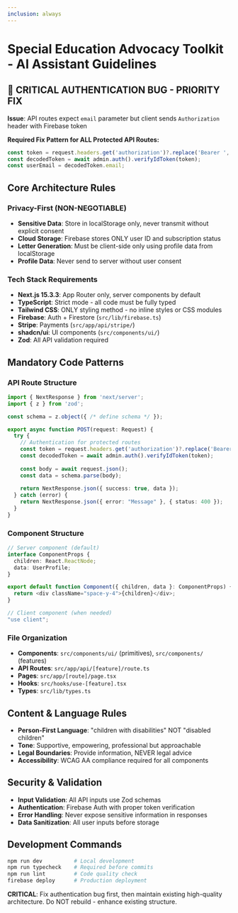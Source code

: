 ```yaml
---
inclusion: always
---
```


# Special Education Advocacy Toolkit - AI Assistant Guidelines

## 🚨 CRITICAL AUTHENTICATION BUG - PRIORITY FIX
**Issue**: API routes expect `email` parameter but client sends `Authorization` header with Firebase token

**Required Fix Pattern for ALL Protected API Routes:**
```typescript
const token = request.headers.get('authorization')?.replace('Bearer ', '');
const decodedToken = await admin.auth().verifyIdToken(token);
const userEmail = decodedToken.email;
```

## Core Architecture Rules

### Privacy-First (NON-NEGOTIABLE)
- **Sensitive Data**: Store in localStorage only, never transmit without explicit consent
- **Cloud Storage**: Firebase stores ONLY user ID and subscription status  
- **Letter Generation**: Must be client-side only using profile data from localStorage
- **Profile Data**: Never send to server without user consent

### Tech Stack Requirements
- **Next.js 15.3.3**: App Router only, server components by default
- **TypeScript**: Strict mode - all code must be fully typed
- **Tailwind CSS**: ONLY styling method - no inline styles or CSS modules
- **Firebase**: Auth + Firestore (`src/lib/firebase.ts`)
- **Stripe**: Payments (`src/app/api/stripe/`)
- **shadcn/ui**: UI components (`src/components/ui/`)
- **Zod**: All API validation required

## Mandatory Code Patterns

### API Route Structure
```typescript
import { NextResponse } from 'next/server';
import { z } from 'zod';

const schema = z.object({ /* define schema */ });

export async function POST(request: Request) {
  try {
    // Authentication for protected routes
    const token = request.headers.get('authorization')?.replace('Bearer ', '');
    const decodedToken = await admin.auth().verifyIdToken(token);
    
    const body = await request.json();
    const data = schema.parse(body);
    
    return NextResponse.json({ success: true, data });
  } catch (error) {
    return NextResponse.json({ error: "Message" }, { status: 400 });
  }
}
```

### Component Structure
```typescript
// Server component (default)
interface ComponentProps {
  children: React.ReactNode;
  data: UserProfile;
}

export default function Component({ children, data }: ComponentProps) {
  return <div className="space-y-4">{children}</div>;
}

// Client component (when needed)
"use client";
```

### File Organization
- **Components**: `src/components/ui/` (primitives), `src/components/` (features)
- **API Routes**: `src/app/api/[feature]/route.ts`
- **Pages**: `src/app/[route]/page.tsx`
- **Hooks**: `src/hooks/use-[feature].tsx`
- **Types**: `src/lib/types.ts`

## Content & Language Rules
- **Person-First Language**: "children with disabilities" NOT "disabled children"
- **Tone**: Supportive, empowering, professional but approachable
- **Legal Boundaries**: Provide information, NEVER legal advice
- **Accessibility**: WCAG AA compliance required for all components

## Security & Validation
- **Input Validation**: All API inputs use Zod schemas
- **Authentication**: Firebase Auth with proper token verification
- **Error Handling**: Never expose sensitive information in responses
- **Data Sanitization**: All user inputs before storage

## Development Commands
```bash
npm run dev          # Local development
npm run typecheck    # Required before commits
npm run lint         # Code quality check
firebase deploy      # Production deployment
```

**CRITICAL**: Fix authentication bug first, then maintain existing high-quality architecture. Do NOT rebuild - enhance existing structure.